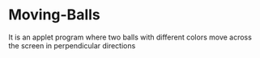 # Moving-Balls
It is an applet program where two balls with different colors move across the screen in perpendicular directions
